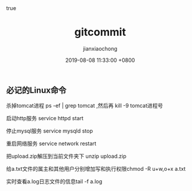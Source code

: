 ﻿---
title: gitcommit
author: jianxiaochong
date: 2019-08-08 11:33:00 +0800
categories: [Blogging, Demo]
tags: [typography]
math: true

---

## 必记的Linux命令
杀掉tomcat进程 ps -ef | grep tomcat ,然后再 kill -9 tomcat进程号

启动http服务 service httpd start

停止mysql服务 service mysqld stop

重启网络服务 service network restart

把upload.zip解压到当前文件夹下 unzip upload.zip

给a.txt文件的属主和其他用户分别增加写和执行权限chmod -R u+w,o+x a.txt

实时查看a.log日志文件的信息tail -f a.log

